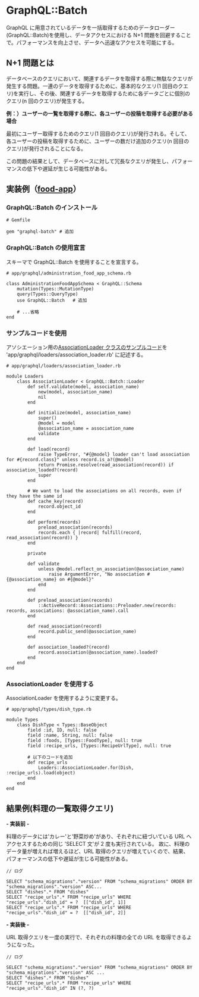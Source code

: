 # GraphQL::Batch

GraphQL に用意されているデータを一括取得するためのデータローダー(GraphQL::Batch)を使用し、データアクセスにおける N+1 問題を回避することで。パフォーマンスを向上させ、データへ迅速なアクセスを可能にする。

## N+1 問題とは

データベースのクエリにおいて、関連するデータを取得する際に無駄なクエリが発生する問題。一連のデータを取得するために、基本的なクエリ(1 回目のクエリ)を実行し、その後、関連するデータを取得するために各データごとに個別のクエリ(n 回のクエリ)が発生する。

**例：）ユーザーの一覧を取得する際に、各ユーザーの投稿を取得する必要がある場合**

最初にユーザー取得するためのクエリ(1 回目のクエリ)が発行される。そして、各ユーザーの投稿を取得するために、ユーザーの数だけ追加のクエリ(n 回目のクエリ)が発行されることになる。

この問題の結果として、データベースに対して冗長なクエリが発生し、パフォーマンスの低下や遅延が生じる可能性がある。

## 実装例（[food-app](https://github.com/DaisukeKarasawa/food-app)）

### GraphQL::Batch のインストール

```
# Gemfile

gem "graphql-batch" # 追加
```

### GraphQL::Batch の使用宣言

スキーマで GraphQL::Batch を使用することを宣言する。

```
# app/graphql/administration_food_app_schema.rb

class AdministrationFoodAppSchema < GraphQL::Schema
    mutation(Types::MutationType)
    query(Types::QueryType)
    use GraphQL::Batch   # 追加

    # ...省略
end
```

### サンプルコードを使用

アソシエーション用の[AssociationLoader クラスのサンプルコード](https://github.com/Shopify/graphql-batch/tree/master)を 'app/graphql/loaders/association_loader.rb' に記述する。

```
# app/graphql/loaders/association_loader.rb

module Loaders
    class AssociationLoader < GraphQL::Batch::Loader
        def self.validate(model, association_name)
            new(model, association_name)
            nil
        end

        def initialize(model, association_name)
            super()
            @model = model
            @association_name = association_name
            validate
        end

        def load(record)
            raise TypeError, "#{@model} loader can't load association for #{record.class}" unless record.is_a?(@model)
            return Promise.resolve(read_association(record)) if association_loaded?(record)
            super
        end

        # We want to load the associations on all records, even if they have the same id
        def cache_key(record)
            record.object_id
        end

        def perform(records)
            preload_association(records)
            records.each { |record| fulfill(record, read_association(record)) }
        end

        private

        def validate
            unless @model.reflect_on_association(@association_name)
                raise ArgumentError, "No association #{@association_name} on #{@model}"
            end
        end

        def preload_association(records)
            ::ActiveRecord::Associations::Preloader.new(records: records, associations: @association_name).call
        end

        def read_association(record)
            record.public_send(@association_name)
        end

        def association_loaded?(record)
            record.association(@association_name).loaded?
        end
    end
end
```

### AssociationLoader を使用する

AssociationLoader を使用するように変更する。

```
# app/graphql/types/dish_type.rb

module Types
    class DishType < Types::BaseObject
        field :id, ID, null: false
        field :name, String, null: false
        field :foods, [Types::FoodType], null: true
        field :recipe_urls, [Types::RecipeUrlType], null: true

        # 以下のコードを追加
        def recipe_urls
            Loaders::AssociationLoader.for(Dish, :recipe_urls).load(object)
        end
    end
end
```

## 結果例(料理の一覧取得クエリ)

**- 実装前 -**

料理のデータには'カレー'と'野菜炒め'があり、それぞれに紐づいている URL へアクセスするための同じ 'SELECT 文'が 2 度も実行されている。
故に、料理のデータ量が増えれば増えるほど、URL 取得のクエリが増えていくので、結果、パフォーマンスの低下や遅延が生じる可能性がある。

```
// ログ

SELECT "schema_migrations"."version" FROM "schema_migrations" ORDER BY "schema_migrations"."version" ASC...
SELECT "dishes".* FROM "dishes"
SELECT "recipe_urls".* FROM "recipe_urls" WHERE "recipe_urls"."dish_id" = ?  [["dish_id", 1]]
SELECT "recipe_urls".* FROM "recipe_urls" WHERE "recipe_urls"."dish_id" = ?  [["dish_id", 2]]
```

**- 実装後 -**

URL 取得クエリを一度の実行で、それぞれの料理の全ての URL を取得できるようになった。

```
// ログ

SELECT "schema_migrations"."version" FROM "schema_migrations" ORDER BY "schema_migrations"."version" ASC ...
SELECT "dishes".* FROM "dishes"
SELECT "recipe_urls".* FROM "recipe_urls" WHERE "recipe_urls"."dish_id" IN (?, ?)
```
